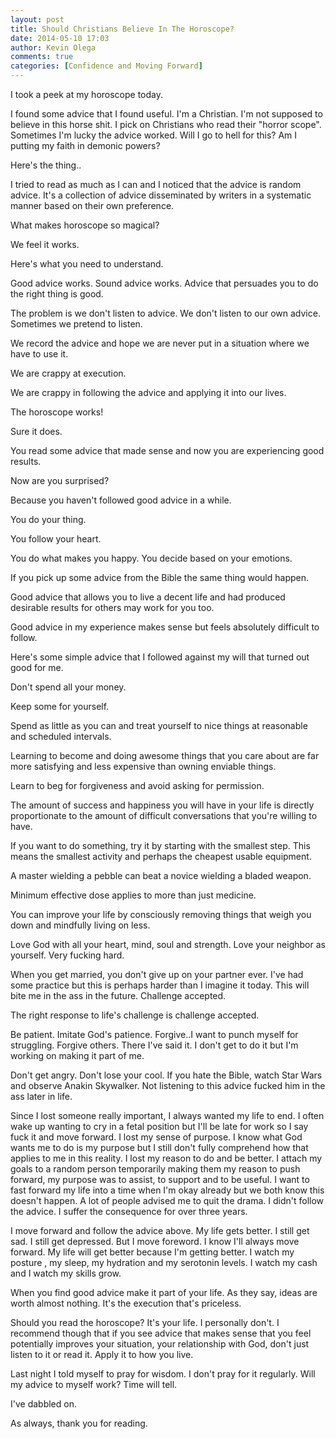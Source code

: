 ```yaml
---
layout: post
title: Should Christians Believe In The Horoscope?
date: 2014-05-10 17:03
author: Kevin Olega
comments: true
categories: [Confidence and Moving Forward]
---
```

I took a peek at my horoscope today. 

I found some advice that I found useful. I'm a Christian. I'm not supposed to believe in this horse shit. I pick on Christians who read their "horror scope". Sometimes I'm lucky the advice worked. Will I go to hell for this? Am I putting my faith in demonic powers?

Here's the thing.. 

I tried to read as much as I can and I noticed that the advice is random advice. It's a collection of advice disseminated by writers in a systematic manner based on their own preference. 

What makes horoscope so magical? 

We feel it works. 

Here's what you need to understand. 

Good advice works. Sound advice works. Advice that persuades you to do the right thing is good. 

The problem is we don't listen to advice. We don't listen to our own advice. Sometimes we pretend to listen. 

We record the advice and hope we are never put in a situation where we have to use it. 

We are crappy at execution. 

We are crappy in following the advice and applying it into our lives. 

The horoscope works!

Sure it does. 

You read some advice that made sense and now you are experiencing good results. 

Now are you surprised?

Because you haven't followed good advice in a while. 

You do your thing. 

You follow your heart. 

You do what makes you happy. You decide based on your emotions. 

If you pick up some advice from the Bible the same thing would happen. 

Good advice that allows you to live a decent life and had produced desirable results for others may work for you too. 

Good advice in my experience makes sense but feels absolutely difficult to follow. 

Here's some simple advice that I followed against my will that turned out good for me. 

Don't spend all your money. 

Keep some for yourself. 

Spend as little as you can and treat yourself to nice things at reasonable and scheduled intervals. 

Learning to become and doing awesome things that you care about are far more satisfying and less expensive than owning enviable things. 

Learn to beg for forgiveness and avoid asking for permission. 

The amount of success and happiness you will have in your life is directly proportionate to the amount of difficult conversations that you're willing to have. 

If you want to do something, try it by starting with the smallest step. This means the smallest activity and perhaps the cheapest usable equipment. 

A master wielding a pebble can beat a novice wielding a bladed weapon. 

Minimum effective dose applies to more than just medicine. 

You can improve your life by consciously removing things that weigh you down and mindfully living on less. 

Love God with all your heart, mind, soul and strength. Love your neighbor as yourself. Very fucking hard. 

When you get married, you don't give up on your partner ever. I've had some practice but this is perhaps harder than I imagine it today. This will bite me in the ass in the future. Challenge accepted. 

The right response to life's challenge is challenge accepted. 

Be patient. Imitate God's patience. Forgive..I want to punch myself for struggling. Forgive others. There I've said it. I don't get to do it but I'm working on making it part of me. 

Don't get angry. Don't lose your cool. If you hate the Bible, watch Star Wars and observe Anakin Skywalker. Not listening to this advice fucked him in the ass later in life. 

Since I lost someone really important, I always wanted my life to end. I often wake up wanting to cry in a fetal position but I'll be late for work so I say fuck it and move forward. I lost my sense of purpose. I know what God wants me to do is my purpose but I still don't fully comprehend how that applies to me in this reality. I lost my reason to do and be better. I attach my goals to a random person temporarily making them my reason to push forward, my purpose was to assist, to support and to be useful. I want to fast forward my life into a time when I'm okay already but we both know this doesn't happen. A lot of people advised me to quit the drama. I didn't follow the advice. I suffer the consequence for over three years. 

I move forward and follow the advice above. My life gets better. I still get sad. I still get depressed. But I move foreword. I know I'll always move forward. My life will get better because I'm getting better. I watch my posture , my sleep, my hydration and my serotonin levels. I watch my cash and I watch my skills grow. 

When you find good advice make it part of your life.  As they say, ideas are worth almost nothing. It's the execution that's priceless. 

Should you read the horoscope? It's your life. I personally don't. I recommend though that if you see advice that makes sense that you feel potentially improves your situation, your relationship with God, don't just listen to it or read it. Apply it to how you live. 

Last night I told myself to pray for wisdom. I don't pray for it regularly. Will my advice to myself work? Time will tell. 

I've dabbled on. 

As always, thank you for reading. 
